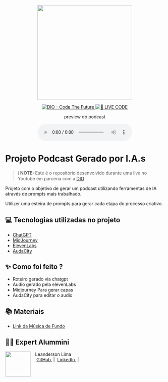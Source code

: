 <p align="center">
<img 
    src="./assets/cover.png"
    width="300"
/>
</p>

<p align="center">
<a href="https://dio.me/">
    <img 
        src="https://img.shields.io/badge/DIO-Code_The_Future-28DA77?logo=youtube" 
        alt="DIO - Code The Future">
</a>
<a href="https://dio.me/">
<img 
    src="https://img.shields.io/badge/🔴_LIVE_CODE-FF5E72" 
    alt="🔴 LIVE CODE">
</a>
</p>

<p align="center">
    preview do podcast
</p>

<div align="center">
    <audio src="output/podcast_Dio.MP3" controls title="Podcast editado"></audio>
</div>

# Projeto Podcast Gerado por I.A.s


 > ℹ️ **NOTE:** Este é o repositório desenvolvido durante uma live no Youtube em parceria com a [DIO](https://dio.me)

Projeto com o objetivo de gerar um podcast utilizando ferramentas de IA através de prompts mais trabalhado.

Utilizer uma esteira de prompts para gerar cada etapa do processo criativo.

## 💻 Tecnologias utilizadas no projeto

- [ChatGPT](https://chat.openai.com/) 
- [MidJourney](https://www.midjourney.com/app/)
- [ElevenLabs](https://beta.elevenlabs.io/)
- [AudaCity](https://www.audacityteam.org/)

## ✨ Como foi feito ?

- Roteiro gerado via chatgpt
- Audio gerado pela elevenLabs
- Midjourney Para gerar capas
- AudaCity para editar o audio

## 📚 Materiais

- [Link da Música de Fundo](https://www.youtube.com/watch?v=ykSjlyvShx0)


## 👨‍💻 Expert Alummini

<p>
    <img 
      align=left 
      margin=10 
      width=80 
      src="https://avatars.githubusercontent.com/u/123381546?v=4"
    />
    <p>&nbsp&nbsp&nbspLeanderson Lima<br>
    &nbsp&nbsp&nbsp
    <a 
        href="https://github.com/LeanDevLima">
        GitHub
    </a>
    &nbsp;|&nbsp;
    <a 
        href="https://www.linkedin.com/in/leanderson-dias-de-lima/">
        LinkedIn
    </a>
    &nbsp;|&nbsp;
</p>
<br/><br/>
<p>
